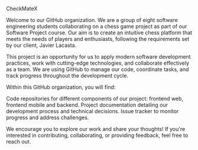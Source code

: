 CheckMateX

Welcome to our GitHub organization. We are a group of eight software engineering students collaborating on a chess game project as part of our Software Project course. Our aim is to create an intuitive chess platform that meets the needs of players and enthusiasts, following the requirements set by our client, Javier Lacasta.

This project is an opportunity for us to apply modern software development practices, work with cutting-edge technologies, and collaborate effectively as a team. We are using GitHub to manage our code, coordinate tasks, and track progress throughout the development cycle.

Within this GitHub organization, you will find:

Code repositories for different components of our project: frontend web, frontend mobile and backend.
Project documentation detailing our development process and technical decisions.
Issue tracker to monitor progress and address challenges.

We encourage you to explore our work and share your thoughts! If you're interested in contributing, collaborating, or providing feedback, feel free to reach out.
